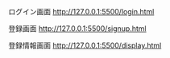 
ログイン画面
http://127.0.0.1:5500/login.html


登録画面
http://127.0.0.1:5500/signup.html

登録情報画面
http://127.0.0.1:5500/display.html
